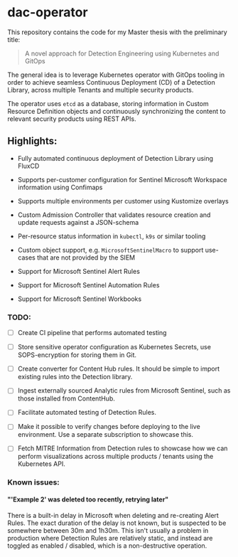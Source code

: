 # dac-operator

This repository contains the code for my Master thesis with the preliminary title:

> A novel approach for Detection Engineering using Kubernetes and GitOps

The general idea is to leverage Kubernetes operator with GitOps tooling in order to achieve seamless Continuous Deployment (CD) of a Detection Library, across multiple Tenants and multiple security products.

The operator uses `etcd` as a database, storing information in Custom Resource Definition objects and continuously synchronizing the content to relevant security products using REST APIs.

## Highlights:

- Fully automated continuous deployment of Detection Library using FluxCD

- Supports per-customer configuration for Sentinel Microsoft Workspace information using Confimaps

- Supports multiple environments per customer using Kustomize overlays

- Custom Admission Controller that validates resource creation and update requests against a JSON-schema

- Per-resource status information in `kubectl`, `k9s` or similar tooling

- Custom object support, e.g. `MicrosoftSentinelMacro` to support use-cases that are not provided by the SIEM

- Support for Microsoft Sentinel Alert Rules

- Support for Microsoft Sentinel Automation Rules

- Support for Microsoft Sentinel Workbooks

### TODO:

- [ ] Create CI pipeline that performs automated testing

- [ ] Store sensitive operator configuration as Kubernetes Secrets, use SOPS-encryption for storing them in Git.

- [ ] Create converter for Content Hub rules. It should be simple to import existing rules into the Detection library.

- [ ] Ingest externally sourced Analytic rules from Microsoft Sentinel, such as those installed from ContentHub.

- [ ] Facilitate automated testing of Detection Rules.

- [ ] Make it possible to verify changes before deploying to the live environment. Use a separate subscription to showcase this.

- [ ] Fetch MITRE Information from Detection rules to showcase how we can perform visualizations across multiple products / tenants using the Kubernetes API.

### Known issues:

#### "'Example 2' was deleted too recently, retrying later"

There is a built-in delay in Microsoft when deleting and re-creating Alert Rules. The exact duration of the delay is not known, but is suspected to be somewhere between 30m and 1h30m. This isn't usually a problem in production where Detection Rules are relatively static, and instead are toggled as enabled / disabled, which is a non-destructive operation.
